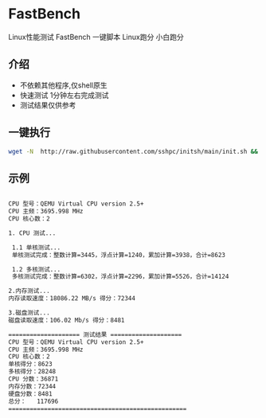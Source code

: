 # FastBench
Linux性能测试 FastBench 一键脚本 Linux跑分 小白跑分

## 介绍
* 不依赖其他程序,仅shell原生
* 快速测试 1分钟左右完成测试
* 测试结果仅供参考

## 一键执行

```sh
wget -N  http://raw.githubusercontent.com/sshpc/initsh/main/init.sh && chmod +x init.sh && sudo ./init.sh
```

## 示例

```sh

CPU 型号：QEMU Virtual CPU version 2.5+
CPU 主频：3695.998 MHz
CPU 核心数：2

1. CPU 测试...

 1.1 单核测试...
 单核测试完成：整数计算=3445，浮点计算=1240，累加计算=3938，合计=8623

 1.2 多核测试...
 多核测试完成：整数计算=6302，浮点计算=2296，累加计算=5526，合计=14124

2.内存测试...
内存读取速度：18086.22 MB/s 得分：72344

3.磁盘测试...
磁盘读取速度：106.02 Mb/s 得分：8481

==================== 测试结果 ====================
CPU 型号：QEMU Virtual CPU version 2.5+
CPU 主频：3695.998 MHz
CPU 核心数：2
单核得分：8623
多核得分：28248
CPU 分数：36871
内存分数：72344
硬盘分数：8481
总分：   117696
==================================================
```